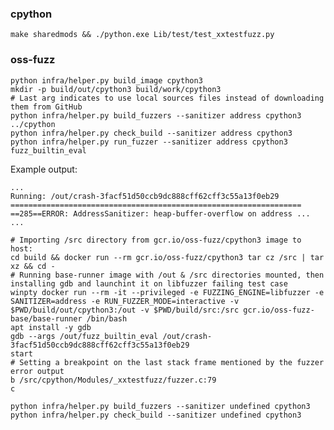 <!--Remains:
- try to import a sharedmod in the fuzzer, and check if that works in oss-fuzz Docker container
-->

### cpython

    make sharedmods && ./python.exe Lib/test/test_xxtestfuzz.py

### oss-fuzz

    python infra/helper.py build_image cpython3
    mkdir -p build/out/cpython3 build/work/cpython3
    # Last arg indicates to use local sources files instead of downloading them from GitHub
    python infra/helper.py build_fuzzers --sanitizer address cpython3 ../cpython
    python infra/helper.py check_build --sanitizer address cpython3
    python infra/helper.py run_fuzzer --sanitizer address cpython3 fuzz_builtin_eval

Example output:

    ...
    Running: /out/crash-3facf51d50ccb9dc888cff62cff3c55a13f0eb29
    =================================================================
    ==285==ERROR: AddressSanitizer: heap-buffer-overflow on address ...
    ...

<!-- This is from the oss-fuzz docs and works, but misses debug symbols:
    winpty python infra/helper.py shell base-runner-debug
    gdb --args /out/cpython3/fuzz_builtin_eval /out/cpython3/crash-3facf51d50ccb9dc888cff62cff3c55a13f0eb29

    This was a initial attempt to retrieve libfuzzer source code:
    mkdir -p compiler-rt && cd compiler-rt && git init && git remote add -f origin https://github.com/llvm-mirror/compiler-rt.git && git config core.sparseCheckout true && echo lib/fuzzer >> .git/info/sparse-checkout && git pull origin master && cd -
-->

    # Importing /src directory from gcr.io/oss-fuzz/cpython3 image to host:
    cd build && docker run --rm gcr.io/oss-fuzz/cpython3 tar cz /src | tar xz && cd -
    # Running base-runner image with /out & /src directories mounted, then installing gdb and launchint it on libfuzzer failing test case
    winpty docker run --rm -it --privileged -e FUZZING_ENGINE=libfuzzer -e SANITIZER=address -e RUN_FUZZER_MODE=interactive -v $PWD/build/out/cpython3:/out -v $PWD/build/src:/src gcr.io/oss-fuzz-base/base-runner /bin/bash
    apt install -y gdb
    gdb --args /out/fuzz_builtin_eval /out/crash-3facf51d50ccb9dc888cff62cff3c55a13f0eb29
    start
    # Setting a breakpoint on the last stack frame mentioned by the fuzzer error output
    b /src/cpython/Modules/_xxtestfuzz/fuzzer.c:79
    c

    python infra/helper.py build_fuzzers --sanitizer undefined cpython3
    python infra/helper.py check_build --sanitizer undefined cpython3
